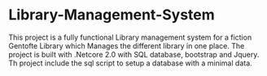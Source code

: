# Library-Management-System
This project is a fully functional Library  management system for  a fiction Gentofte Library which Manages the different library  in one place. The project is built with .Netcore 2.0 with SQL database, bootstrap and Jquery. Th project include the sql script  to setup a database with a minimal data.
